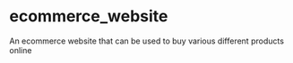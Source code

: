 # ecommerce_website
An ecommerce website that can be used to  buy various different products online
